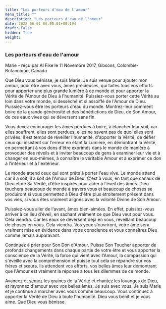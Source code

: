 ```yaml
---
title: "Les porteurs d'eau de l'amour"
menu_title: ""
description: "Les porteurs d'eau de l'amour"
date: 2022-06-01 06:00:01+00:194
draft: False
hidden: True
weight:
---
```

### Les porteurs d'eau de l'amour

Marie - reçu par Al Fike le 11 Novembre 2017, Gibsons, Colombie-Britannique, Canada

Que Dieu vous bénisse, je suis Marie. Je suis venue pour ajouter mon amour, pour être avec vous, âmes précieuses, qui faites tous vos efforts pour apporter une plus grande lumière à ce monde et pour apporter la Vérité de l'Amour de Dieu à l'humanité. Puissiez-vous porter cette Vérité au loin dans votre monde, si desséché et si assoiffé de l'Amour de Dieu. Puissiez-vous être les porteurs d'eau du monde. Montrez-leur comment boire de la grande générosité et des bénédictions de Dieu, de Son Amour, de ces eaux vives qui se déversent sans fin.

Vous devez encourager les âmes perdues à boire, à étancher leur soif, car elles souffrent, elles sont perdues, elles ne savent pas de quoi elles sont privées. Il est temps de réveiller l'humanité, d'apporter la Vérité, de défier ceux qui insistent sur l'erreur en étant la Lumière, en démontrant la Vérité, en permettant à vos dons d'être exprimés dans le monde de manière à provoquer des réveils et à inviter beaucoup de gens à examiner leur vie et à changer en eux-mêmes, à connaître le véritable Amour et à exprimer ce don à l'intérieur et à l'extérieur.

Le monde attend ceux qui sont prêts à porter l'eau vive. Le monde attend car il a soif, il a soif de l'Amour de Dieu. C'est à vous, en tant que canaux de Dieu et de Sa Vérité, d'être inspirés pour aider à l'éveil des âmes. Dieu touchera beaucoup de monde à travers vous et beaucoup de choses se produiront si vous permettez à Dieu d'être plus étroitement présent dans vos vies, si vous êtes vraiment alignés avec la volonté Divine de Son Amour.

Puissiez-vous aller de l'avant, âmes bien-aimées. En effet, puissiez-vous arriver à ce lieu d'éveil, en sachant vraiment ce que Dieu veut pour vous. Cela viendra. Car les eaux se déversent déjà en vous, réveillant beaucoup de choses en vous. Cela viendra. Vos yeux s'ouvriront, votre âme sera vraiment mise en évidence dans votre conscience et vous connaîtrez Dieu comme jamais auparavant.

Continuez à prier pour Son Don d'Amour. Puisse Son Toucher apporter de profonds changements dans chaque partie de votre être et vous apporter la conscience de la Vérité, la force qui vient avec l'Amour, la compassion qui s'éveille avec la compréhension et puisse tout cela se répandre sur vos frères et sœurs. Ils attendent vos efforts, vos belles âmes leur démontrant que l'Amour est vraiment la réponse à tous les dilemmes de ce monde.

Avancez et semez les graines de la Vérité et chantez les louanges de Dieu, et rayonnez d'amour avec vos belles âmes. Je suis avec vous. Je suis Marie et je continue à marcher avec vous comme beaucoup. Vous continuez à apporter la Vérité de Dieu à toute l'humanité. Dieu vous bénit et je vous aime. Que Dieu vous bénisse.

